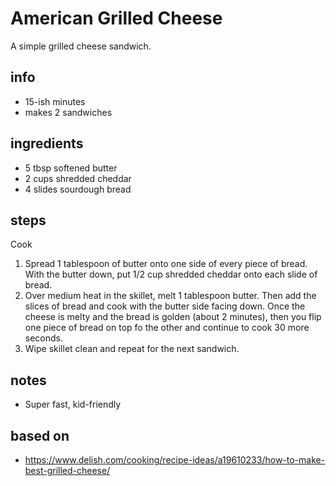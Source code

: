 # American Grilled Cheese

A simple grilled cheese sandwich.

## info

* 15-ish minutes
* makes 2 sandwiches

## ingredients

* 5 tbsp softened butter
* 2 cups shredded cheddar
* 4 slides sourdough bread

## steps

Cook

1. Spread 1 tablespoon of butter onto one side of every piece of bread. With the butter down, put 1/2 cup shredded cheddar onto each slide of bread.
2. Over medium heat in the skillet, melt 1 tablespoon butter. Then add the slices of bread and cook with the butter side facing down. Once the cheese is melty and the bread is golden (about 2 minutes), then you flip one piece of bread on top fo the other and continue to cook 30 more seconds.
3. Wipe skillet clean and repeat for the next sandwich.

## notes

* Super fast, kid-friendly

## based on

* https://www.delish.com/cooking/recipe-ideas/a19610233/how-to-make-best-grilled-cheese/
